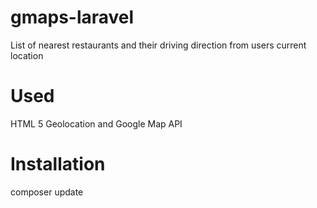 # gmaps-laravel

List of nearest restaurants and their driving direction from users current location

# Used

HTML 5 Geolocation and Google Map API

# Installation

composer update